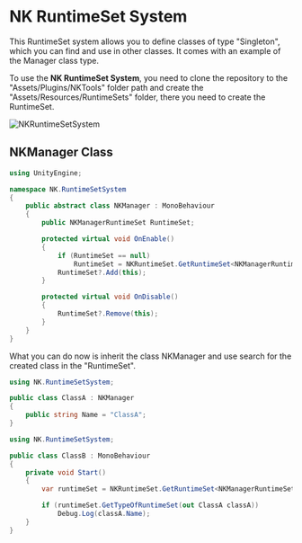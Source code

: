 # NK RuntimeSet System

This RuntimeSet system allows you to define classes of type "Singleton", which you can find and use in other classes. It comes with an example of the Manager class type.

To use the **NK RuntimeSet System**, you need to clone the repository to the "Assets/Plugins/NKTools" folder path and create the "Assets/Resources/RuntimeSets" folder, there you need to create the RuntimeSet.

![NKRuntimeSetSystem](https://i.imgur.com/zdbYUQr.png "NKMangerRuntimeSet")

## NKManager Class
```csharp
using UnityEngine;

namespace NK.RuntimeSetSystem
{
    public abstract class NKManager : MonoBehaviour
    {
        public NKManagerRuntimeSet RuntimeSet;

        protected virtual void OnEnable()
        {
            if (RuntimeSet == null)
                RuntimeSet = NKRuntimeSet.GetRuntimeSet<NKManagerRuntimeSet>();
            RuntimeSet?.Add(this);
        }

        protected virtual void OnDisable()
        {
            RuntimeSet?.Remove(this);
        }
    }
}
```
What you can do now is inherit the class NKManager and use search for the created class in the "RuntimeSet".

```csharp
using NK.RuntimeSetSystem;

public class ClassA : NKManager
{
    public string Name = "ClassA";
}
```

```csharp
using NK.RuntimeSetSystem;

public class ClassB : MonoBehaviour
{
    private void Start()
    {
        var runtimeSet = NKRuntimeSet.GetRuntimeSet<NKManagerRuntimeSet>();

        if (runtimeSet.GetTypeOfRuntimeSet(out ClassA classA))
            Debug.Log(classA.Name);
    }
}
```
